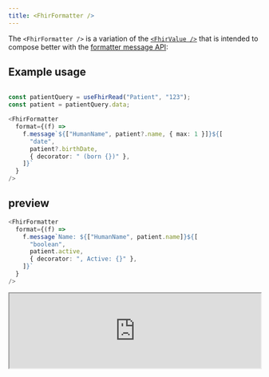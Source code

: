 ```yaml
---
title: <FhirFormatter />
---
```


The `<FhirFormatter />` is a variation of the [`<FhirValue />`](/packages/react/components/fhir-value) that is intended to compose better with the
[formatter message API](/packages/core/data-types-formatters#the-message-api):

## Example usage

```typescript

const patientQuery = useFhirRead("Patient", "123");
const patient = patientQuery.data;

<FhirFormatter
  format={(f) =>
    f.message`${["HumanName", patient?.name, { max: 1 }]}${[
      "date",
      patient?.birthDate,
      { decorator: " (born {})" },
    ]}`
  }
/>
```

## preview

```typescript
<FhirFormatter
  format={(f) =>
    f.message`Name: ${["HumanName", patient.name]}${[
      "boolean",
      patient.active,
      { decorator: ", Active: {}" },
    ]}`
  }
/>
```

<iframe src="https://bonfhir.dev/storybook/iframe.html?args=&id=bonfhir-data-display-fhirformatter--default&viewMode=story" width="100%" />
